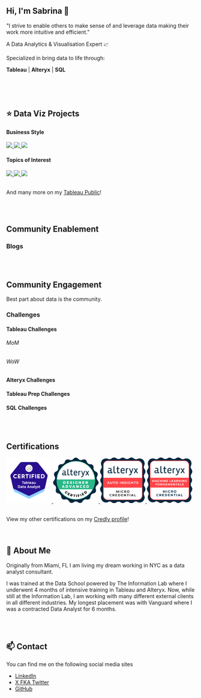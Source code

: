 ## Hi, I'm Sabrina 👋
"I strive to enable others to make sense of and leverage data making their work more intuitive and efficient."


A Data Analytics & Visualisation Expert 📈

Specialized in bring data to life through:

**Tableau** | **Alteryx** | **SQL**


<br>
<br>
<br>

## ⭐ Data Viz Projects

#### Business Style

<a href="https://public.tableau.com/app/profile/sabrina.tatiana.vazquez/viz/SalesPipelineAnalysis_17224548706830/OppOverview">
    <img src="https://public.tableau.com/thumb/views/SalesPipelineAnalysis_17224548706830/OppOverview" width ="33%">
  </a>

<a href="https://public.tableau.com/app/profile/sabrina.tatiana.vazquez/viz/HelpDeskDashboard_16887672719680/Dashboard1">
    <img src="https://public.tableau.com/thumb/views/HelpDeskDashboard_16887672719680/Dashboard1" width ="33%">
  </a>

<a href="https://public.tableau.com/app/profile/sabrina.tatiana.vazquez/viz/DonationsRetentionandChurn/Overview">
    <img src="https://public.tableau.com/thumb/views/DonationsRetentionandChurn/Overview" width ="33%">
  </a>


#### Topics of Interest

<a href="https://public.tableau.com/app/profile/sabrina.tatiana.vazquez/viz/AroundtheWorldwith16Personalities/CIRCLEANDBOXES">
    <img src="https://public.tableau.com/thumb/views/DashboardWeekDay5NYCSchoolViolations/Dashboard1" width ="33%">
  </a>

<a href="https://public.tableau.com/app/profile/sabrina.tatiana.vazquez/viz/FormulaOneRacePath/Dashboard1">
    <img src="https://public.tableau.com/thumb/views/FormulaOneRacePath/Dashboard1" width ="33%">
  </a>

<a href="https://public.tableau.com/app/profile/sabrina.tatiana.vazquez/viz/TheIntersectionofPoliticsTravelandMoneyRemake/INTERSECTION">
    <img src="https://public.tableau.com/thumb/views/TheIntersectionofPoliticsTravelandMoneyRemake/INTERSECTION" width ="33%">
  </a>

<br>
<br>

And many more on my [Tableau Public](https://public.tableau.com/app/profile/sabrina.tatiana.vazquez/vizzes)!

<br>
<br>

## Community Enablement

### Blogs

<br>
<br>

## Community Engagement

Best part about data is the community. 
<br>

### Challenges

#### Tableau Challenges
###### MoM

###### WoW

#### Alteryx Challenges

#### Tableau Prep Challenges

#### SQL Challenges

<br>
<br>

## Certifications

<a href="https://www.credly.com/badges/5f9c4778-b71f-4a2d-8ab8-09258ba840a6/public_url">
  <img src="https://github.com/sabrinatvazquez/sabrinatvazquez.github.io/blob/main/Credly%20Badges/2023-tableau-certified-data-analyst.png?raw=true" width="24%">
</a>

<a href="https://www.credly.com/badges/6865c865-d83d-4986-8a5a-efe7c0e49d15/public_url">
  <img src="https://github.com/sabrinatvazquez/sabrinatvazquez.github.io/blob/main/Credly%20Badges/2024-alteryx-designer-advanced-certification.png?raw=true" width="24%">
</a>

<a href="https://www.credly.com/badges/31d21a1e-0af1-4076-9bef-1edede38b137/public_url">
  <img src="https://github.com/sabrinatvazquez/sabrinatvazquez.github.io/blob/main/Credly%20Badges/2024-alteryx-auto-insights-micro-credential.png?raw=true" width="24%">
</a>

<a href="https://www.credly.com/badges/1defaa8b-a49e-4638-b255-c527eadea9ca/public_url">
  <img src="https://github.com/sabrinatvazquez/sabrinatvazquez.github.io/blob/main/Credly%20Badges/2024-alteryx-machine-learning-fundamentals-micro-credential.png?raw=true" width="24%">
</a>

<br>
<br>

View my other certifications on my [Credly profile](https://www.credly.com/users/sabrinatvazquez)!
<br>
<br>
<br>

## 👤 About Me

Originally from Miami, FL I am living my dream working in NYC as a data analyst consultant. 

<!--
Though my passion for data is relatively new, it doesn't diminish my expertise and skills in the field.
-->

I was trained at the Data School powered by The Information Lab where I underwent 4 months of intensive training in Tableau and Alteryx. 
Now, while still at the Information Lab, I am working with many different external clients in all different industries.
My longest placement was with Vanguard where I was a contracted Data Analyst for 6 months. 

<br>
<br>

## 📫 Contact

You can find me on the following social media sites

- [LinkedIn](https://www.linkedin.com/in/sabrinatvazquez)
- [X FKA Twitter](https://twitter.com/sabrinatvazquez)
- [GitHub](https://github.com/sabrinatvazquez)


<!--
**sabrinatvazquez/sabrinatvazquez** is a ✨ _special_ ✨ repository because its `README.md` (this file) appears on your GitHub profile.

Here are some ideas to get you started:

- 🔭 I’m currently working on ...
- 🌱 I’m currently learning ...
- 👯 I’m looking to collaborate on ...
- 🤔 I’m looking for help with ...
- 💬 Ask me about ...
- 📫 How to reach me: ...
- 😄 Pronouns: ...
- ⚡ Fun fact: ...
-->
